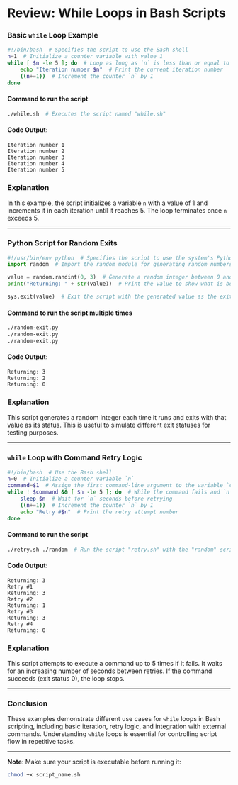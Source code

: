 
# Review: While Loops in Bash Scripts

### Basic `while` Loop Example
```bash
#!/bin/bash  # Specifies the script to use the Bash shell
n=1  # Initialize a counter variable with value 1
while [ $n -le 5 ]; do  # Loop as long as `n` is less than or equal to 5
    echo "Iteration number $n"  # Print the current iteration number
    ((n+=1))  # Increment the counter `n` by 1
done
```

#### Command to run the script
```bash
./while.sh  # Executes the script named "while.sh"
```

#### Code Output:
```
Iteration number 1
Iteration number 2
Iteration number 3
Iteration number 4
Iteration number 5
```

### Explanation
In this example, the script initializes a variable `n` with a value of 1 and increments it in each iteration until it reaches 5. The loop terminates once `n` exceeds 5.

---

### Python Script for Random Exits
```python
#!/usr/bin/env python  # Specifies the script to use the system's Python interpreter
import random  # Import the random module for generating random numbers

value = random.randint(0, 3)  # Generate a random integer between 0 and 3
print("Returning: " + str(value))  # Print the value to show what is being returned

sys.exit(value)  # Exit the script with the generated value as the exit status
```

#### Command to run the script multiple times
```bash
./random-exit.py
./random-exit.py
./random-exit.py
```

#### Code Output:
```
Returning: 3
Returning: 2
Returning: 0
```

### Explanation
This script generates a random integer each time it runs and exits with that value as its status. This is useful to simulate different exit statuses for testing purposes.

---

### `while` Loop with Command Retry Logic
```bash
#!/bin/bash  # Use the Bash shell
n=0  # Initialize a counter variable `n`
command=$1  # Assign the first command-line argument to the variable `command`
while ! $command && [ $n -le 5 ]; do  # While the command fails and `n` is less than or equal to 5
    sleep $n  # Wait for `n` seconds before retrying
    ((n+=1))  # Increment the counter `n` by 1
    echo "Retry #$n"  # Print the retry attempt number
done
```

#### Command to run the script
```bash
./retry.sh ./random  # Run the script "retry.sh" with the "random" script as its command
```

#### Code Output:
```
Returning: 3
Retry #1
Returning: 3
Retry #2
Returning: 1
Retry #3
Returning: 3
Retry #4
Returning: 0
```

### Explanation
This script attempts to execute a command up to 5 times if it fails. It waits for an increasing number of seconds between retries. If the command succeeds (exit status 0), the loop stops.

---

### Conclusion
These examples demonstrate different use cases for `while` loops in Bash scripting, including basic iteration, retry logic, and integration with external commands. Understanding `while` loops is essential for controlling script flow in repetitive tasks.

---

**Note**: Make sure your script is executable before running it:
```bash
chmod +x script_name.sh
```
